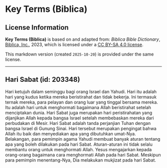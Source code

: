 # Key Terms (Biblica)

## License Information

**Key Terms (Biblica)** is based on and adapted from: _Biblica Bible Dictionary_, [Biblica, Inc.](https://www.biblica.com/), 2023, which is licensed under a [CC BY-SA 4.0 license](https://creativecommons.org/licenses/by-sa/4.0/legalcode.en).

This markdown version (created `2025-10-20`) is provided under the same license.



--------------------------------

## Hari Sabat (id: 203348)

Hari ketujuh dalam seminggu bagi orang Israel dan Yahudi. Hari itu adalah hari yang kudus ketika mereka beristirahat dan tidak bekerja. Ini termasuk ternak mereka, para pelayan dan orang luar yang tinggal bersama mereka. Itu adalah hari untuk menghormati bagaimana Allah beristirahat setelah menciptakan dunia. Hari Sabat juga merupakan hari peristirahatan yang dijanjikan Allah kepada bangsa Israel setelah membebaskan mereka dari perbudakan di Mesir. Hari Sabat adalah tanda perjanjian Tuhan dengan bangsa Israel di Gunung Sinai. Hari tersebut merupakan pengingat bahwa Allah itu baik dan menyediakan apa yang dibutuhkan umat\-Nya. Belakangan, para pemimpin agama Yahudi membuat banyak aturan tentang apa yang boleh dilakukan pada hari Sabat. Aturan\-aturan ini tidak selalu membantu orang untuk menghormati Allah. Yesus mengajarkan kepada orang\-orang bagaimana cara menghormati Allah pada hari Sabat. Meskipun para pemimpin menentang\-Nya, Dia melakukan mukjizat pada hari Sabat.


